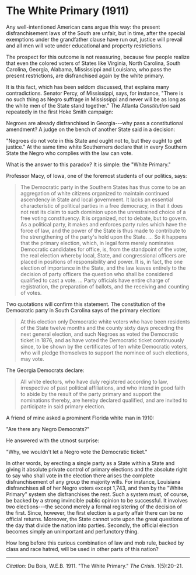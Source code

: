 <!--
title:   The White Primary
author:  Du Bois, W.E.B.
journal: The Crisis
year:    1911
volume:  1
issue:   5
pages:   20--21
-->

# The White Primary (1911)

Any well-intentioned American cans argue this way: the present disfranchisement laws of the South are unfair, but in time, after the special exemptions under the grandfather clause have run out, justice will prevail and all men will vote under educational and property restrictions. 

The prospect for this outcome is not reassuring, because few people realize that even the colored voters of States like Virginia, North Carolina, South Carolina, Georgia, Alabama, Mississippi and Louisiana, who pass the present restrictions, are disfranchised again by the white primary. 

It is this fact, which has been seldom discussed, that explains many contradictions. Senator Percy, of Mississippi, says, for instance, "There is no such thing as Negro suffrage in Mississippi and never will be as long as the white men of the State stand together." The Atlanta *Constitution* said repeatedly in the first Hoke Smith campaign: 

Negroes are already disfranchised in Georgia---why pass a constitutional amendment? A judge on the bench of another State said in a decision: 

"Negroes do not vote in this State and ought not to, but they ought to get justice." At the same time white Southerners declare that in every Southern State the Negro who complies with the law can vote. 

What is the answer to this paradox? It is simple: the "White Primary." 

Professor Macy, of Iowa, one of the foremost students of our politics, says: 

> The Democratic party in the Southern States has thus come to be an aggregation of white citizens organized to maintain continued ascendency in State and local government. It lacks an essential characteristic of political parties in a free democracy, in that it does not rest its claim to such dominion upon the unrestrained choice of a free voting constituency. It is organized, not to debate, but to govern. As a political party, it makes and enforces party rules which have the force of law, and the power of the State is thus made to contribute to the strengthening of the party's hold upon the State. … So it happens that the primary election, which, in legal form merely nominates Democratic candidates for office, is, from the standpoint of the voter, the real election whereby local, State, and congressional officers are placed in positions of responsibility and power. It is, in fact, the one election of importance in the State, and the law leaves entirely to the decision of party officers the question who shall be considered qualified to cast a vote. … Party officials have entire charge of registration, the preparation of ballots, and the receiving and counting of votes.

Two quotations will confirm this statement. The constitution of the Democratic party in South Carolina says of the primary election: 

> At this election only Democratic white voters who have been residents of the State twelve months and the county sixty days preceding the next general election, and such Negroes as voted the Democratic ticket in 1876, and as have voted the Democratic ticket continuously since, to be shown by the certificates of ten white Democratic voters, who will pledge themselves to support the nominee of such elections, may vote.

The Georgia Democrats declare: 

> All white electors, who have duly registered according to law, irrespective of past political affiliations, and who intend in good faith to abide by the result of the party primary and support the nominations thereby, are hereby declared qualified, and are invited to participate in said primary election.

A friend of mine asked a prominent Florida white man in 1910: 

"Are there any Negro Democrats?" 

He answered with the utmost surprise: 

"Why, we wouldn't let a Negro vote the Democratic ticket." 

In other words, by erecting a single party as a State within a State and giving it absolute private control of primary elections and the absolute right to say who shall vote in the election there arises the complete disfranchisement of any group the majority wills. For instance, Louisiana disfranchises all of her Negro voters except 1,743, and then by the "White Primary" system she disfranchises the rest. Such a system must, of course, be backed by a strong invincible public opinion to be successful. It involves two elections---the second merely a formal registering of the decision of the first. Since, however, the first election is a party affair there can be no official returns. Moreover, the State cannot vote upon the great questions of the day that divide the nation into parties. Secondly, the official election becomes simply an unimportant and perfunctory thing. 

How long before this curious combination of law and mob rule, backed by class and race hatred, will be used in other parts of this nation?

_________________
*Citation:* Du Bois, W.E.B. 1911. "The White Primary." *The Crisis*. 1(5):20&ndash;21.